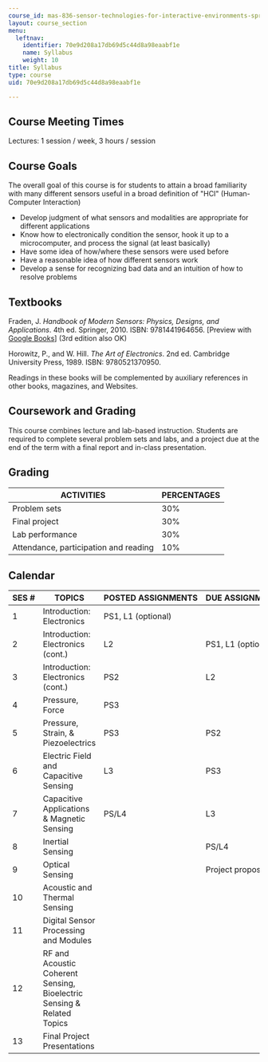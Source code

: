 ```yaml
---
course_id: mas-836-sensor-technologies-for-interactive-environments-spring-2011
layout: course_section
menu:
  leftnav:
    identifier: 70e9d208a17db69d5c44d8a98eaabf1e
    name: Syllabus
    weight: 10
title: Syllabus
type: course
uid: 70e9d208a17db69d5c44d8a98eaabf1e

---
```


Course Meeting Times
--------------------

Lectures: 1 session / week, 3 hours / session

Course Goals
------------

The overall goal of this course is for students to attain a broad familiarity with many different sensors useful in a broad definition of "HCI" (Human-Computer Interaction)

*   Develop judgment of what sensors and modalities are appropriate for different applications
*   Know how to electronically condition the sensor, hook it up to a microcomputer, and process the signal (at least basically)
*   Have some idea of how/where these sensors were used before
*   Have a reasonable idea of how different sensors work
*   Develop a sense for recognizing bad data and an intuition of how to resolve problems

Textbooks
---------

Fraden, J. _Handbook of Modern Sensors: Physics, Designs, and Applications_. 4th ed. Springer, 2010. ISBN: 9781441964656. \[Preview with [Google Books](http://books.google.com/books?id=W0Emv9dAJ1kC&lpg=PP1&pg=PP1#v=onepage&q&f=false)\] (3rd edition also OK)

Horowitz, P., and W. Hill. _The Art of Electronics_. 2nd ed. Cambridge University Press, 1989. ISBN: 9780521370950.

Readings in these books will be complemented by auxiliary references in other books, magazines, and Websites.

Coursework and Grading
----------------------

This course combines lecture and lab-based instruction. Students are required to complete several problem sets and labs, and a project due at the end of the term with a final report and in-class presentation.

Grading
-------

| ACTIVITIES | PERCENTAGES |
| --- | --- |
| Problem sets | 30% |
| Final project | 30% |
| Lab performance | 30% |
| Attendance, participation and reading | 10% 

Calendar
--------

| SES # | TOPICS | POSTED ASSIGNMENTS | DUE ASSIGNMENTS |
| --- | --- | --- | --- |
| 1 | Introduction: Electronics | PS1, L1 (optional) | &nbsp; |
| 2 | Introduction: Electronics (cont.) | L2 | PS1, L1 (optional) |
| 3 | Introduction: Electronics (cont.) | PS2 | L2 |
| 4 | Pressure, Force | PS3 | &nbsp; |
| 5 | Pressure, Strain, & Piezoelectrics | PS3 | PS2 |
| 6 | Electric Field and Capacitive Sensing | L3 | PS3 |
| 7 | Capacitive Applications & Magnetic Sensing | PS/L4 | L3 |
| 8 | Inertial Sensing | &nbsp; | PS/L4 |
| 9 | Optical Sensing | &nbsp; | Project proposal due |
| 10 | Acoustic and Thermal Sensing | &nbsp; |
| 11 | Digital Sensor Processing and Modules | &nbsp; |
| 12 | RF and Acoustic Coherent Sensing, Bioelectric Sensing & Related Topics | &nbsp; |
| 13 | Final Project Presentations | &nbsp; |